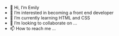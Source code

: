 - 👋 Hi, I’m Emily
- 👀 I’m interested in becoming a front end developer
- 🌱 I’m currently learning HTML and CSS
- 💞️ I’m looking to collaborate on ...
- 📫 How to reach me ...

<!---
chuni451/chuni451 is a ✨ special ✨ repository because its `README.md` (this file) appears on your GitHub profile.
You can click the Preview link to take a look at your changes.
--->
